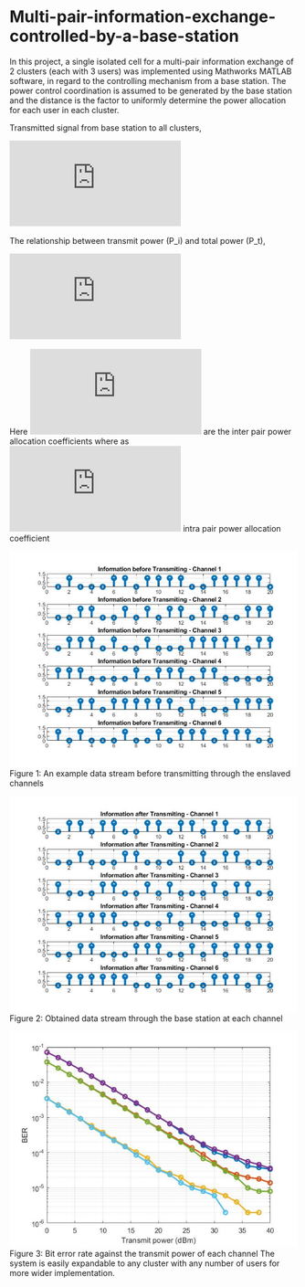 # Multi-pair-information-exchange-controlled-by-a-base-station
In this project, a single isolated cell for a multi-pair information exchange of 2 clusters (each with 3 users) was implemented using Mathworks MATLAB software, in regard to the controlling mechanism from a base station. The power control coordination is assumed to be generated by the base station and the distance is the factor to uniformly determine the power allocation for each user in each cluster.

Transmitted signal from base station to all clusters,

![first equation](https://latex.codecogs.com/gif.latex?y%20%3D%20%5Csum_%7Ba%3D1%7D%5E%7B2%7D%5Cleft%20%5B%20%5Csum_%7Bi%3D1%7D%5E%7B3%7D%5C%28h_%7Ba%2Ci%7D%29*%5C%5Csqrt%7B%5Cleft%20%28%20P_%7Bi%7D%5Cright%20%29%7D*%5C%28x_%7Ba%2Ci%7D%29%20%5Cright%20%5D%20&plus;n)

The relationship between transmit power (P_i) and total power (P_t),

![second equation](https://latex.codecogs.com/gif.latex?P%7B_i%7D%20%3D%20%5Cepsilon%20%7B_i%7D*%5Calpha%20%7B_i%7D*P%7B_t%7D%3B%20i%20%3D%201%2C2%2C3)

Here ![third equation](https://latex.codecogs.com/gif.latex?%5Csum_%7Bi%3D1%7D%5E%7B3%7D%20a%7B_i%7D%20%3D%201) are  the inter pair power allocation coefficients where as ![fourth equation](https://latex.codecogs.com/gif.latex?%5Cepsilon%20%7B_i%7D%20%3D) intra pair power allocation coefficient

![](Images/Before_transmission.jpg)
Figure 1: An example data stream before transmitting through the enslaved channels

![](Images/After_transmission.jpg)
Figure 2: Obtained data stream through the base station at each channel

![](Images/Final_BER.jpg)
Figure 3: Bit error rate against the transmit power of each channel
The system is easily expandable to any cluster with any number of users for more wider implementation.
